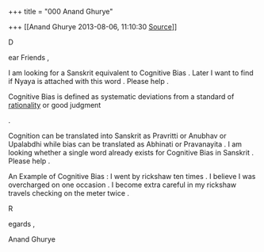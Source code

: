 +++
title = "000 Anand Ghurye"

+++
[[Anand Ghurye	2013-08-06, 11:10:30 [Source](https://groups.google.com/g/samskrita/c/e_06FGVkiIc)]]



D

ear Friends ,  
  
I am looking for a Sanskrit equivalent to Cognitive Bias . Later I want to find if Nyaya is attached with this word . Please help .  
  

Cognitive Bias is defined as systematic deviations from a standard of [rationality](http://en.wikipedia.org/wiki/Rationality "Rationality") or good judgment



.  

  

Cognition can be translated into Sanskrit as Pravritti or Anubhav or Upalabdhi while bias can be translated as Abhinati or Pravanayita . I am looking whether a single word already exists for Cognitive Bias in Sanskrit . Please help .

  
  

An Example of Cognitive Bias : I went by rickshaw ten times . I believe I was overcharged on one occasion . I become extra careful in my rickshaw travels checking on the meter twice .  

  
  
  

R

egards ,  
  
Anand Ghurye

